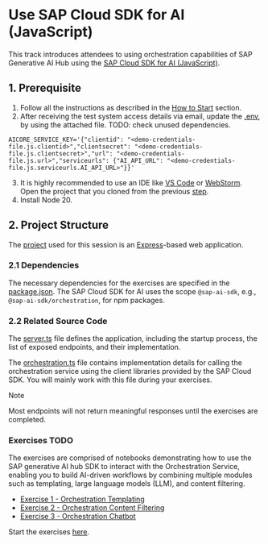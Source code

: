 # Use SAP Cloud SDK for AI (JavaScript)

This track introduces attendees to using orchestration capabilities of SAP Generative AI Hub using the [SAP Cloud SDK for AI (JavaScript)](https://github.com/SAP/ai-sdk-js).

## 1. Prerequisite

1. Follow all the instructions as described in the [How to Start](../../README.md#how-to-start) section.
2. After receiving the test system access details via email, update the [.env](app/.env), by using the attached file.
TODO: check unused dependencies.
```
AICORE_SERVICE_KEY='{"clientid": "<demo-credentials-file.js.clientid>","clientsecret": "<demo-credentials-file.js.clientsecret>","url": "<demo-credentials-file.js.url>","serviceurls": {"AI_API_URL": "<demo-credentials-file.js.serviceurls.AI_API_URL>"}}'
```
3. It is highly recommended to use an IDE like [VS Code](https://code.visualstudio.com) or [WebStorm](https://www.jetbrains.com/webstorm/).
Open the project that you cloned from the previous [step](../../README.md#how-to-start).
4. Install Node 20.

## 2. Project Structure
The [project](app) used for this session is an [Express](https://www.npmjs.com/package/express)-based web application.

### 2.1 Dependencies
The necessary dependencies for the exercises are specified in the [package.json](app/package.json). 
The SAP Cloud SDK for AI uses the scope `@sap-ai-sdk`, e.g., `@sap-ai-sdk/orchestration`, for npm packages.

### 2.2 Related Source Code
The [server.ts](app/src/server.ts) file defines the application, including the startup process, the list of exposed endpoints, and their implementation.

The [orchestration.ts](app/src/orchestration.ts) file contains implementation details for calling the orchestration service using the client libraries provided by the SAP Cloud SDK.
You will mainly work with this file during your exercises.

> [!NOTE]
> Most endpoints will not return meaningful responses until the exercises are completed.

### Exercises TODO

The exercises are comprised of notebooks demonstrating how to use the SAP generative AI hub SDK to interact with the Orchestration Service, enabling you to build AI-driven workflows by combining multiple modules such as templating, large language models (LLM), and content filtering.

- [Exercise 1 - Orchestration Templating](./ex1.ipynb)
- [Exercise 2 - Orchestration Content Filtering](./ex2.ipynb)
- [Exercise 3 - Orchestration Chatbot](./ex3.ipynb)

Start the exercises [here](./ex1.ipynb).
